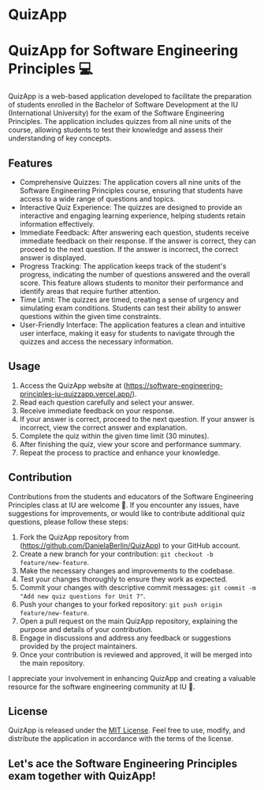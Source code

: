# QuizApp
# QuizApp for Software Engineering Principles 💻

QuizApp is a web-based application developed to facilitate the preparation of students enrolled in the Bachelor of Software Development at the IU (International University) for the exam of the Software Engineering Principles. The application includes quizzes from all nine units of the course, allowing students to test their knowledge and assess their understanding of key concepts.

## Features

- Comprehensive Quizzes: The application covers all nine units of the Software Engineering Principles course, ensuring that students have access to a wide range of questions and topics.
- Interactive Quiz Experience: The quizzes are designed to provide an interactive and engaging learning experience, helping students retain information effectively.
- Immediate Feedback: After answering each question, students receive immediate feedback on their response. If the answer is correct, they can proceed to the next question. If the answer is incorrect, the correct answer is displayed.
- Progress Tracking: The application keeps track of the student's progress, indicating the number of questions answered and the overall score. This feature allows students to monitor their performance and identify areas that require further attention.
- Time Limit: The quizzes are timed, creating a sense of urgency and simulating exam conditions. Students can test their ability to answer questions within the given time constraints.
- User-Friendly Interface: The application features a clean and intuitive user interface, making it easy for students to navigate through the quizzes and access the necessary information.

## Usage

1. Access the QuizApp website at (https://software-engineering-principles-iu-quizzapp.vercel.app/).
2. Read each question carefully and select your answer.
3. Receive immediate feedback on your response.
4. If your answer is correct, proceed to the next question. If your answer is incorrect, view the correct answer and explanation.
5. Complete the quiz within the given time limit (30 minutes).
6. After finishing the quiz, view your score and performance summary.
7. Repeat the process to practice and enhance your knowledge.

## Contribution

Contributions from the students and educators of the Software Engineering Principles class at IU are welcome 🙂. If you encounter any issues, have suggestions for improvements, or would like to contribute additional quiz questions, please follow these steps:

1. Fork the QuizApp repository from (https://github.com/DanielaBerlin/QuizApp) to your GitHub account.
2. Create a new branch for your contribution: `git checkout -b feature/new-feature`.
3. Make the necessary changes and improvements to the codebase.
4. Test your changes thoroughly to ensure they work as expected.
5. Commit your changes with descriptive commit messages: `git commit -m "Add new quiz questions for Unit 7"`.
6. Push your changes to your forked repository: `git push origin feature/new-feature`.
7. Open a pull request on the main QuizApp repository, explaining the purpose and details of your contribution.
8. Engage in discussions and address any feedback or suggestions provided by the project maintainers.
9. Once your contribution is reviewed and approved, it will be merged into the main repository.

I appreciate your involvement in enhancing QuizApp and creating a valuable resource for the software engineering community at IU 🤗.

## License

QuizApp is released under the [MIT License](https://opensource.org/licenses/MIT). Feel free to use, modify, and distribute the application in accordance with the terms of the license.

## Let's ace the Software Engineering Principles exam together with QuizApp!
